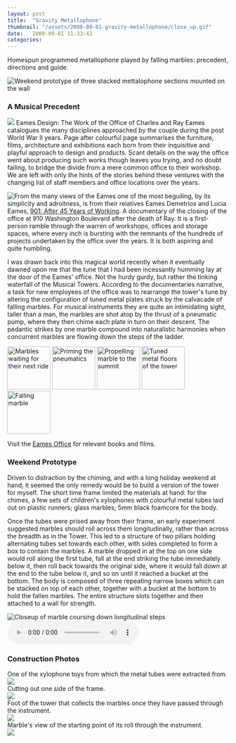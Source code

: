 ```yaml
---
layout: post
title:  "Gravity Metallophone"
thumbnail: "/assets/2008-09-01-gravity-metallophone/close_up.gif"
date:   2008-09-01 11:33:42
categories: 
---
```


Homespun programmed metallophone played by falling marbles: precedent, directions and guide.

<img class="pull-right" src="/assets/2008-09-01-gravity-metallophone/full_length.jpg" title="Weekend prototype of three stacked mettalophone sections mounted on the wall"></img>


### A Musical Precedent
	
<a href="http://www.amazon.com/Eames-Design-John-Neuhart/dp/0810908794"  class="pull-left"><img class="lead-in" src="/assets/2008-09-01-gravity-metallophone/eames_design.jpg" /></a>
<a>Eames Design: The Work of the Office of Charles and Ray Eames</a> catalogues
the many disciplines approached by the couple during the post World War II years.
Page after colourful page summarises the furniture, films, architecture and exhibitions
each born from their inquisitive and playful approach to design and products. Scant details
on the way the office went about producing such works though leaves you trying, and
no doubt failing, to bridge the divide from a mere common office to their workshop.
We are left with only the hints of the stories behind these ventures with the
changing list of staff members and office locations over the years.

<a href="http://www.amazon.com/Films-Charles-Ray-Eames-Powers/dp/6305943877" style="float:left">
<img src="/assets/2008-09-01-gravity-metallophone/901.jpg" class="lead-in" />
</a>

<!-- http://dasfilmfest.com/index.php?id=45 -->
<!-- http://dasfilmfest.com/index.php?id=48 -->
	
From the many views of the Eames one of the most beguiling, by its simplicity and
adroitness, is from their relatives Eames Demetrios and Lucia Eames,
<a href="http://www.amazon.com/Films-Charles-Ray-Eames-Powers/dp/6305943877">901: After 45 Years of Working</a>.
A documentary of the closing of the office at
910 Washington Boulevard after the death of Ray. It is a first-person ramble
through the warren of workshops, offices and storage spaces, where every inch
is bursting with the remnants of the hundreds of projects undertaken by the office
over the years. It is both aspiring and quite humbling.

I was drawn back into this magical world recently when it eventually dawned upon
me that the tune that I had been incessantly humming lay at the door of the Eames'
office. Not the hurdy gurdy, but rather the tinking waterfall of the Musical Towers.
According to the documentaries narrative, a task for new employees of the office
was to rearrange the tower's tune by altering the configuration of tuned metal
plates struck by the calvacade of falling marbles. For musical instruments they
are quite an intimidating sight, taller than a man, the marbles are shot atop by
the thrust of a pneumatic pump, where they then chime each plate in turn on their
descent. The pedantic strikes by one marble compound into naturalistic harmonies when
concurrent marbles are flowing down the steps of the ladder.

<p>
  <a href="/assets/2008-09-01-gravity-metallophone/901_marbles.jpg"><img src="/assets/2008-09-01-gravity-metallophone/901_marbles.jpg" style="width: 7em" title="Marbles waiting for their next ride"/></a>
  <a href="/assets/2008-09-01-gravity-metallophone/901_up.jpg"><img src="/assets/2008-09-01-gravity-metallophone/901_up.jpg" style="width: 7em" title="Priming the pneumatics"/></a>
  <a href="/assets/2008-09-01-gravity-metallophone/901_down.jpg"><img src="/assets/2008-09-01-gravity-metallophone/901_down.jpg" style="width: 7em" title="Propelling marble to the summit"/></a>
  <a href="/assets/2008-09-01-gravity-metallophone/901_tower.jpg"><img src="/assets/2008-09-01-gravity-metallophone/901_tower.jpg" style="width: 7em" title="Tuned metal floors of the tower"/></a>
  <a href="/assets/2008-09-01-gravity-metallophone/901_falling.jpg"><img src="/assets/2008-09-01-gravity-metallophone/901_falling.jpg" style="width: 7em" title="Falling marble" /></a>
</p>

Visit the <a href="http://www.eamesgallery.com/">Eames Office</a> for relevant books and films.

### Weekend Prototype

Driven to distraction by the chiming, and with a long holiday weekend at hand, it seemed the only
remedy would be to build a version of the tower for myself. The short time frame limited the
materials at hand: for the chimes, a few sets of children's xylophones with colourful metal tubes
laid out on plastic runners; glass marbles; 5mm black foamcore for the body.

Once the tubes were
prised away from their frame, an early experiment suggested marbles should roll across them longitudinally,
rather than across the breadth as in the Tower. This led to a structure of two pillars holding
alternating tubes set towards each other, with sides completed to form a box to contain the
marbles. A marble dropped in at the top on one side would roll along the first tube, fall at the end striking the
tube immediately below it, then roll back towards the original side, where it would fall down
at the end to the tube below it, and so on until it reached a bucket at the bottom.
The body is composed of three repeating narrow boxes which can be stacked on top of each other, together
with a bucket at the bottom to hold the fallen marbles. The entire structure slots together and then
attached to a wall for strength.

<img src="/assets/2008-09-01-gravity-metallophone/close_up.gif" title="Closeup of marble coursing down longitudinal steps"/>

<audio controls="controls">  
   <source src="/assets/2008-09-01-gravity-metallophone/falling.mp3" />  
</audio> 

### Construction Photos

<div class="col-sm-12">
<div class="center-block slides-container">
		<div id="slides" class="carousel slide" data-ride="carousel" data-interval="false">
		  <div class="carousel-inner">
            <div class="active item center-block">
                <div class="carousel-caption">One of the xylophone toys from which the metal tubes were extracted from.</div>
                <img src="/assets/2008-09-01-gravity-metallophone/2008-05-17_12-55-14_IMG_3861.JPG.jpg"></img>
            </div>
            <div class="item center-block">
                <div class="carousel-caption">Cutting out one side of the frame.</div>
                <img src="/assets/2008-09-01-gravity-metallophone/2008-05-19_11-22-31_IMG_3880.JPG.jpg"></img>
            </div>
            <div class="item">
                <div class="carousel-caption">Foot of the tower that collects the marbles once they have passed through the instrument.</div>
                <img src="/assets/2008-09-01-gravity-metallophone/2008-08-30_13-36-05_IMG_5282.JPG.jpg"></img>
            </div>
            <div class="item">
                <div class="carousel-caption">Marble's view of the starting point of its roll through the instrument.</div>
                <img src="/assets/2008-09-01-gravity-metallophone/2008-05-19_21-26-38_IMG_3898.JPG.jpg"></img>
            </div>
          </div>
		  <a class="left carousel-control" href="#slides" data-slide="prev">
		    <span class="glyphicon glyphicon-chevron-left"></span>
		  </a>
		  <a class="right carousel-control" href="#slides" data-slide="next">
		    <span class="glyphicon glyphicon-chevron-right"></span>
		  </a>
		</div>
</div>
</div>
